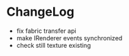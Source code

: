 # ChangeLog

* fix fabric transfer api
* make IRenderer events synchronized
* check still texture existing
